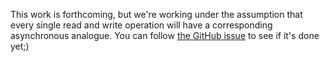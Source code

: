 <!--Title:Asynchronous Operations-->
<!--Url:async-->

This work is forthcoming, but we're working under the assumption that every single read and write operation will have a corresponding asynchronous analogue. You can follow [the GitHub issue](https://github.com/JasperFx/Marten/issues/16) to see if it's done yet;)